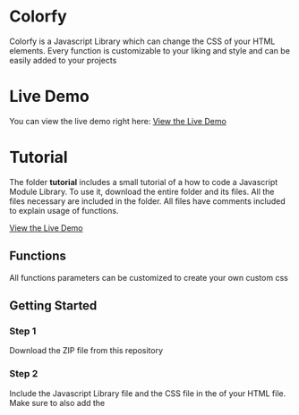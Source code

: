 # Colorfy
Colorfy is a Javascript Library which can change the CSS of your HTML 
elements. Every function is customizable to your liking and style and 
can be easily added to your projects

# Live Demo
You can view the live demo right here: [View the Live Demo](https://i300323.hera.fhict.nl/library/index.html)

# Tutorial
The folder <b>tutorial</b> includes a small tutorial of a how to code a Javascript Module Library. To use it, download 
the entire folder and its files. All the files necessary are included in the folder. All files have
comments included to explain usage of functions.

[View the Live Demo](https://i300323.hera.fhict.nl/library/tutorial/)


## Functions
All functions parameters can be customized to create your own custom css


## Getting Started

### Step 1
Download the ZIP file from this repository

### Step 2

Include the Javascript Library file and the CSS file in the <head> of your HTML file. Make sure to
also add the <script> "onload" as shown below.
```
  <head>
		<title>Library</title>
		
		<!--Stylesheet-->
		<link rel="stylesheet" type="text/css" href="css/index.css">

		<!--Scripts-->
		<script src="js/library.js"></script>
		<script type="text/javascript">
			window.onload = function()
			{

			}
		</script>
```
The CSS file can be changed to your liking and does not intervene with the library script.


##How to Use

In order to use the functions in the Colorfy Library you have to include the function together with
the html element as shown below:
```
  <head>
		<script type="text/javascript">
			window.onload = function()
			{
				//Changes color of the selector every interval
				$('#box2').randomcol()
			}
		</script>
```
Here the HTML element is the ID box2 and the function is called .randomcol()


###Custom Parameters


##How to Install
